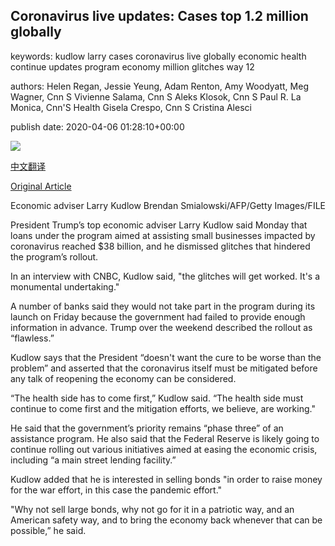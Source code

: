 ## Coronavirus live updates: Cases top 1.2 million globally

keywords: kudlow larry cases coronavirus live globally economic health continue updates program economy million glitches way 12

authors: Helen Regan, Jessie Yeung, Adam Renton, Amy Woodyatt, Meg Wagner, Cnn S Vivienne Salama, Cnn S Aleks Klosok, Cnn S Paul R. La Monica, Cnn'S Health Gisela Crespo, Cnn S Cristina Alesci

publish date: 2020-04-06 01:28:10+00:00

![](https://cdn.cnn.com/cnnnext/dam/assets/200213175741-04-coronavirus-0213-super-tease.jpg)

[中文翻译](Coronavirus%20live%20updates%3A%20Cases%20top%201.2%20million%20globally_zh.md)

[Original Article](https://edition.cnn.com/world/live-news/coronavirus-pandemic-04-06-20/index.html)

Economic adviser Larry Kudlow Brendan Smialowski/AFP/Getty Images/FILE

President Trump’s top economic adviser Larry Kudlow said Monday that loans under the program aimed at assisting small businesses impacted by coronavirus reached $38 billion, and he dismissed glitches that hindered the program’s rollout.

In an interview with CNBC, Kudlow said, "the glitches will get worked. It's a monumental undertaking."

A number of banks said they would not take part in the program during its launch on Friday because the government had failed to provide enough information in advance. Trump over the weekend described the rollout as “flawless.”

Kudlow says that the President “doesn't want the cure to be worse than the problem” and asserted that the coronavirus itself must be mitigated before any talk of reopening the economy can be considered.

“The health side has to come first,” Kudlow said. “The health side must continue to come first and the mitigation efforts, we believe, are working."

He said that the government’s priority remains “phase three” of an assistance program. He also said that the Federal Reserve is likely going to continue rolling out various initiatives aimed at easing the economic crisis, including “a main street lending facility.”

Kudlow added that he is interested in selling bonds "in order to raise money for the war effort, in this case the pandemic effort."

"Why not sell large bonds, why not go for it in a patriotic way, and an American safety way, and to bring the economy back whenever that can be possible,” he said.